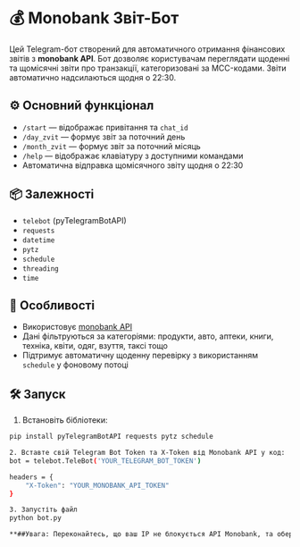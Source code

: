 # 💰 Monobank Звіт-Бот

Цей Telegram-бот створений для автоматичного отримання фінансових звітів з **monobank API**. Бот дозволяє користувачам переглядати щоденні та щомісячні звіти про транзакції, категоризовані за MCC-кодами. Звіти автоматично надсилаються щодня о 22:30.

## ⚙️ Основний функціонал

- `/start` — відображає привітання та `chat_id`
- `/day_zvit` — формує звіт за поточний день
- `/month_zvit` — формує звіт за поточний місяць
- `/help` — відображає клавіатуру з доступними командами
- Автоматична відправка щомісячного звіту щодня о 22:30

## 📦 Залежності

- `telebot` (pyTelegramBotAPI)
- `requests`
- `datetime`
- `pytz`
- `schedule`
- `threading`
- `time`

## 🧠 Особливості

- Використовує [monobank API](https://api.monobank.ua/docs/)
- Дані фільтруються за категоріями: продукти, авто, аптеки, книги, техніка, квіти, одяг, взуття, таксі тощо
- Підтримує автоматичну щоденну перевірку з використанням `schedule` у фоновому потоці

## 🛠️ Запуск

1. Встановіть бібліотеки:

```bash
pip install pyTelegramBotAPI requests pytz schedule

2. Вставте свій Telegram Bot Token та X-Token від Monobank API у код:
bot = telebot.TeleBot('YOUR_TELEGRAM_BOT_TOKEN')

headers = {
    "X-Token": "YOUR_MONOBANK_API_TOKEN"
}

3. Запустіть файл
python bot.py

**##Увага: Переконайтесь, що ваш IP не блокується API Monobank, та обережно працюйте з фінансовими токенами — не комітіть їх у публічні репозиторії.**
